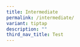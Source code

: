 ```yaml
---
title: Intermediate
permalink: /intermediate/
variant: tiptap
description: ""
third_nav_title: Test
---
```

<p></p>